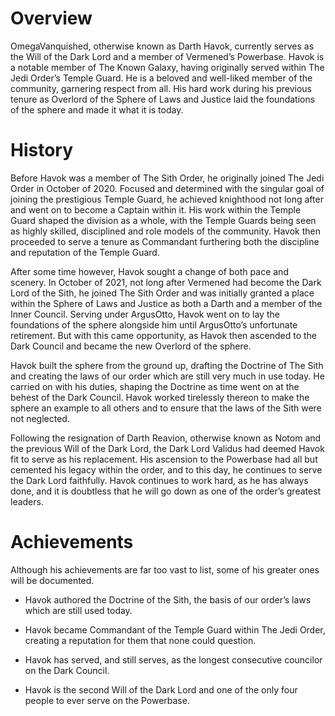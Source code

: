# Overview

OmegaVanquished, otherwise known as Darth Havok, currently serves as the Will of the Dark Lord and a member of Vermened’s Powerbase.
Havok is a notable member of The Known Galaxy, having originally served within The Jedi Order’s Temple Guard.
He is a beloved and well-liked member of the community, garnering respect from all.
His hard work during his previous tenure as Overlord of the Sphere of Laws and Justice laid the foundations of the sphere and made it what it is today.

# History

Before Havok was a member of The Sith Order, he originally joined The Jedi Order in October of 2020.
Focused and determined with the singular goal of joining the prestigious Temple Guard, he achieved knighthood not long after and went on to become a Captain within it.
His work within the Temple Guard shaped the division as a whole, with the Temple Guards being seen as highly skilled, disciplined and role models of the community.
Havok then proceeded to serve a tenure as Commandant furthering both the discipline and reputation of the Temple Guard.

After some time however, Havok sought a change of both pace and scenery.
In October of 2021, not long after Vermened had become the Dark Lord of the Sith, he joined The Sith Order and was initially granted a place within the Sphere of Laws and Justice as both a Darth and a member of the Inner Council.
Serving under ArgusOtto, Havok went on to lay the foundations of the sphere alongside him until ArgusOtto’s unfortunate retirement.
But with this came opportunity, as Havok then ascended to the Dark Council and became the new Overlord of the sphere.

Havok built the sphere from the ground up, drafting the Doctrine of The Sith and creating the laws of our order which are still very much in use today.
He carried on with his duties, shaping the Doctrine as time went on at the behest of the Dark Council.
Havok worked tirelessly thereon to make the sphere an example to all others and to ensure that the laws of the Sith were not neglected.

Following the resignation of Darth Reavion, otherwise known as Notom and the previous Will of the Dark Lord,  the Dark Lord Validus had deemed Havok fit to serve as his replacement.
His ascension to the Powerbase had all but cemented his legacy within the order, and to this day, he continues to serve the Dark Lord faithfully.
Havok continues to work hard, as he has always done, and it is doubtless that he will go down as one of the order’s greatest leaders.

# Achievements

Although his achievements are far too vast to list, some of his greater ones will be documented.

- Havok authored the Doctrine of the Sith, the basis of our order’s laws which are still used today.

- Havok became Commandant of the Temple Guard within The Jedi Order, creating a reputation for them that none could question.

- Havok has served, and still serves,  as the longest consecutive councilor on the Dark Council.

- Havok is the second Will of the Dark Lord and one of the only four people to ever serve on the Powerbase.
